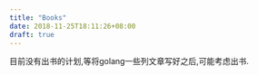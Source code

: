 ```yaml
---
title: "Books"
date: 2018-11-25T18:11:26+08:00
draft: true
---
```


目前没有出书的计划,等将golang一些列文章写好之后,可能考虑出书.

